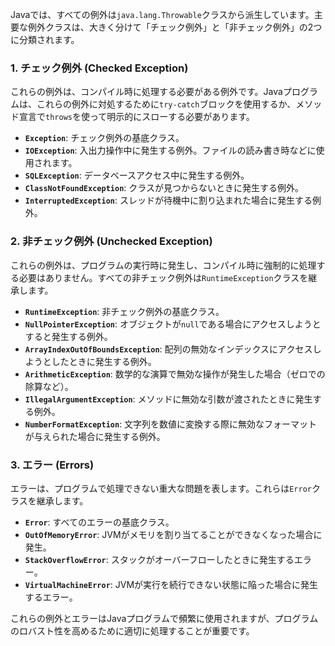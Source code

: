 Javaでは、すべての例外は`java.lang.Throwable`クラスから派生しています。主要な例外クラスは、大きく分けて「チェック例外」と「非チェック例外」の2つに分類されます。

### 1. チェック例外 (Checked Exception)
これらの例外は、コンパイル時に処理する必要がある例外です。Javaプログラムは、これらの例外に対処するために`try-catch`ブロックを使用するか、メソッド宣言で`throws`を使って明示的にスローする必要があります。

- **`Exception`**: チェック例外の基底クラス。
- **`IOException`**: 入出力操作中に発生する例外。ファイルの読み書き時などに使用されます。
- **`SQLException`**: データベースアクセス中に発生する例外。
- **`ClassNotFoundException`**: クラスが見つからないときに発生する例外。
- **`InterruptedException`**: スレッドが待機中に割り込まれた場合に発生する例外。

### 2. 非チェック例外 (Unchecked Exception)
これらの例外は、プログラムの実行時に発生し、コンパイル時に強制的に処理する必要はありません。すべての非チェック例外は`RuntimeException`クラスを継承します。

- **`RuntimeException`**: 非チェック例外の基底クラス。
- **`NullPointerException`**: オブジェクトが`null`である場合にアクセスしようとすると発生する例外。
- **`ArrayIndexOutOfBoundsException`**: 配列の無効なインデックスにアクセスしようとしたときに発生する例外。
- **`ArithmeticException`**: 数学的な演算で無効な操作が発生した場合（ゼロでの除算など）。
- **`IllegalArgumentException`**: メソッドに無効な引数が渡されたときに発生する例外。
- **`NumberFormatException`**: 文字列を数値に変換する際に無効なフォーマットが与えられた場合に発生する例外。

### 3. エラー (Errors)
エラーは、プログラムで処理できない重大な問題を表します。これらは`Error`クラスを継承します。

- **`Error`**: すべてのエラーの基底クラス。
- **`OutOfMemoryError`**: JVMがメモリを割り当てることができなくなった場合に発生。
- **`StackOverflowError`**: スタックがオーバーフローしたときに発生するエラー。
- **`VirtualMachineError`**: JVMが実行を続行できない状態に陥った場合に発生するエラー。

これらの例外とエラーはJavaプログラムで頻繁に使用されますが、プログラムのロバスト性を高めるために適切に処理することが重要です。

